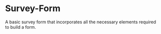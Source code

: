 # Survey-Form
A basic survey form that incorporates all the necessary elements required to build a form.
